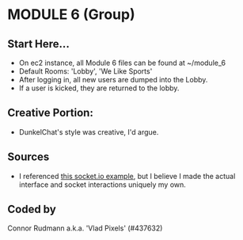 # MODULE 6 (Group) #

## Start Here... ##
* On ec2 instance, all Module 6 files can be found at ~/module_6
* Default Rooms: 'Lobby', 'We Like Sports'
* After logging in, all new users are dumped into the Lobby.
* If a user is kicked, they are returned to the lobby.

## Creative Portion: ##
* DunkelChat's style was creative, I'd argue.

## Sources ##
* I referenced [this socket.io example](https://github.com/socketio/socket.io/tree/master/examples/chat), but I believe I made the actual interface and socket interactions uniquely my own.

## Coded by ##
Connor Rudmann a.k.a. 'Vlad Pixels' (#437632)
